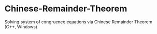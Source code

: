 # Chinese-Remainder-Theorem
Solving system of congruence equations via Chinese Remainder Theorem (C++, Windows).
